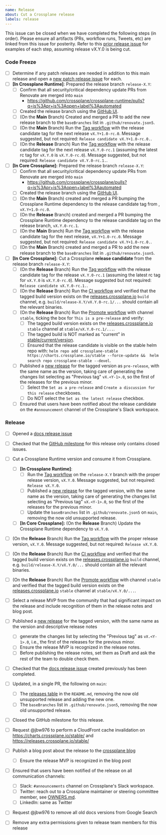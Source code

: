 ```yaml
---
name: Release
about: Cut a Crossplane release
labels: release
---
```


<!--
Issue title should be in the following format:

    Cut vX.Y.0 Release on DATE

For example:

    Cut v1.3.0 on June 29, 2021.

Please assign the release manager to the issue.
-->

This issue can be closed when we have completed the following steps (in order).
Please ensure all artifacts (PRs, workflow runs, Tweets, etc) are linked from
this issue for posterity. Refer to this [prior release issue][release-1.14.0] for
examples of each step, assuming release vX.Y.0 is being cut.

### Code Freeze

- [ ] Determine if any patch releases are needed in addition to this main release and open a [new patch release issue][new-patch-release-issue] for each.
- [ ] **[In Crossplane Runtime]**: Prepared the release branch `release-X.Y`:
  - [ ] Confirm that all security/critical dependency update PRs from Renovate are merged into `main`
    - https://github.com/crossplane/crossplane-runtime/pulls?q=is%3Apr+is%3Aopen+label%3Aautomated
  - [ ] Created the release branch using the [GitHub UI][create-branch].
  - [ ] (On the **Main** Branch) Created and merged a PR to add the new release branch to the `baseBranches` list in `.github/renovate.json5`.
  - [ ] (On the **Main** Branch) Run the [Tag workflow][tag-workflow-runtime] with the release candidate tag for the next release `vX.Y+1.0-rc.0`. Message suggested, but not required: `Release candidate vX.Y+1.0-rc.0.`.
  - [ ] (On the **Release** Branch) Run the [Tag workflow][tag-workflow-runtime] with the release candidate tag for the next release `vX.Y.0-rc.1` (assuming the latest rc tag for `vX.Y.0` is `vX.Y.0-rc.0`). Message suggested, but not required: `Release candidate vX.Y.0-rc.1.`.
- [ ] **[In Core Crossplane]:** Prepared the release branch `release-X.Y`:
  - [ ] Confirm that all security/critical dependency update PRs from Renovate are merged into `main`
    - https://github.com/crossplane/crossplane/pulls?q=is%3Apr+is%3Aopen+label%3Aautomated
  - [ ] Created the release branch using the [GitHub UI][create-branch].
  - [ ] (On the **Main** Branch) created and merged a PR bumping the Crossplane Runtime dependency to the release candidate tag from , `vX.Y+1.0-rc.0`.
  - [ ] (On the **Release** Branch) created and merged a PR bumping the Crossplane Runtime dependency to the release candidate tag on the release branch, `vX.Y.0-rc.1`.
  - [ ] (On the **Main** Branch) Run the [Tag workflow][tag-workflow] with the release candidate tag for the next release, `vX.Y+1.0-rc.0`. Message suggested, but not required: `Release candidate vX.Y+1.0-rc.0.`.
  - [ ] (On the **Main** Branch) created and merged a PR to add the new release branch to the `baseBranches` list in `.github/renovate.json5`.
- [ ] **[In Core Crossplane]:** Cut a Crossplane **release candidate** from the release branch `release-X.Y`:
  - [ ] (On the **Release** Branch) Run the [Tag workflow][tag-workflow] with the release candidate tag for the release `vX.Y.0-rc.1` (assuming the latest rc tag for `vX.Y.0` is `vX.Y.0-rc.0`). Message suggested but not required: `Release candidate vX.Y.0-rc.1.`.
  - [ ] (On the **Release** Branch) Run the [CI workflow][ci-workflow] and verified that the tagged build version exists on the [releases.crossplane.io] `build` channel, e.g. `build/release-X.Y/vX.Y.0-rc.1/...` should contain all the relevant binaries.
  - [ ] (On the **Release** Branch) Run the [Promote workflow][promote-workflow] with channel `stable`, ticking the box for `This is a pre-release` and verify:
    - [ ] The tagged build version exists on the [releases.crossplane.io] `stable` channel at `stable/vX.Y.0-rc.1/...`.
    - [ ] The tagged build is NOT marked as "current" in [stable/current/version](https://releases.crossplane.io/stable/current/version).
    - [ ] Ensured that the release candidate is visible on the stable helm repo with: `helm repo add crossplane-stable https://charts.crossplane.io/stable --force-update &&  helm search repo crossplane-stable --devel`.
  - [ ] Published a [new release] for the tagged version as `pre-release`, with the same name as the version, taking care of generating the changes list selecting as "Previous tag" `vX.<Y-1>.0`, so the first of the releases for the previous minor.
    - [ ] Select the `Set as a pre-release` and `Create a discussion for this release` checkboxes.
    - [ ] Do NOT select the `Set as the latest release` checkbox.
  - [ ] Ensured that users have been notified about the release candidate on the `#announcement` channel of the Crossplane's Slack workspace.

### Release

- [ ] Opened a [docs release issue]
- [ ] Checked that the [GitHub milestone] for this release only contains closed issues.
- [ ] Cut a Crossplane Runtime version and consume it from Crossplane.
  - [ ] **[In Crossplane Runtime]**:
    - [ ] Run the [Tag workflow][tag-workflow-runtime] on the `release-X.Y` branch with the proper release version, `vX.Y.0`. Message suggested, but not required: `Release vX.Y.0`.
    - [ ] Published a [new release][new runtime release] for the tagged version, with the same name as the version, taking care of generating the changes list selecting as "Previous tag" `vX.<Y-1>.0`, so the first of the releases for the previous minor.
    - [ ] Update the `baseBranches` list in `.github/renovate.json5` on `main`, removing the now old unsupported release.
  - [ ] **[In Core Crossplane]:** (On the **Release** Branch) Update the Crossplane Runtime dependency to `vX.Y.0`.
- [ ] (On the **Release** Branch) Run the [Tag workflow][tag-workflow] with the proper release version, `vX.Y.0`. Message suggested, but not required: `Release vX.Y.0`.
- [ ] (On the **Release** Branch) Run the [CI workflow][ci-workflow] and verified that the tagged build version exists on the [releases.crossplane.io] `build` channel, e.g. `build/release-X.Y/vX.Y.0/...` should contain all the relevant binaries.
- [ ] (On the **Release** Branch) Run the [Promote workflow][promote-workflow] with channel `stable` and verified that the tagged build version exists on the [releases.crossplane.io] `stable` channel at `stable/vX.Y.0/...`.
- [ ] Select a release MVP from the community that had significant impact on the release and include recognition of them in the release notes and blog post.
- [ ] Published a [new release] for the tagged version, with the same name as the version and descriptive release notes
  - [ ] generate the changes list by selecting the "Previous tag" as `vX.<Y-1>.0`, i.e., the first of the releases for the previous minor.
  - [ ] Ensure the release MVP is recognized in the release notes.
  - [ ] Before publishing the release notes, set them as Draft and ask the rest of the team to double check them.
- [ ] Checked that the [docs release issue] created previously has been completed.
- [ ] Updated, in a single PR, the following on `main`:
  - [ ] The [releases table] in the `README.md`, removing the now old unsupported release and adding the new one.
  - [ ] The `baseBranches` list in `.github/renovate.json5`, removing the now old unsupported release.
- [ ] Closed the GitHub milestone for this release.
- [ ] Request @jbw976 to perform a CloudFront cache invalidation on https://charts.crossplane.io/stable/ and https://releases.crossplane.io/stable/
- [ ] Publish a blog post about the release to the [crossplane blog]
  - [ ] Ensure the release MVP is recognized in the blog post
- [ ] Ensured that users have been notified of the release on all communication channels:
  - [ ] Slack: `#announcements` channel on Crossplane's Slack workspace.
  - [ ] Twitter: reach out to a Crossplane maintainer or steering committee member, see [OWNERS.md][owners].
  - [ ] LinkedIn: same as Twitter
- [ ] Request @jbw976 to remove all old docs versions from Google Search
- [ ] Remove any extra permissions given to release team members for this release


<!-- Named Links -->
[new-patch-release-issue]: https://github.com/crossplane/release/issues/new?assignees=&labels=release&projects=&template=patch_release.md
[Code Freeze]: https://docs.crossplane.io/knowledge-base/guides/release-cycle/#code-freeze
[ci-workflow]: https://github.com/crossplane/crossplane/actions/workflows/ci.yml
[configurations-workflow]: https://github.com/crossplane/crossplane/actions/workflows/configurations.yml
[create-branch]: https://help.github.com/en/github/collaborating-with-issues-and-pull-requests/creating-and-deleting-branches-within-your-repository
[docs release issue]: https://github.com/crossplane/docs/issues/new?assignees=&labels=release&template=new_release.md&title=Release+Crossplane+version...+
[new release]: https://github.com/crossplane/crossplane/releases/new
[new runtime release]: https://github.com/crossplane/crossplane-runtime/releases/new
[owners]: https://github.com/crossplane/crossplane/blob/main/OWNERS.md
[promote-workflow]: https://github.com/crossplane/crossplane/actions/workflows/promote.yml
[release-1.14.0]: https://github.com/crossplane/crossplane/issues/4871
[releases table]: https://github.com/crossplane/crossplane#releases
[releases.crossplane.io]: https://releases.crossplane.io
[tag-workflow-runtime]: https://github.com/crossplane/crossplane-runtime/actions/workflows/tag.yml
[tag-workflow]: https://github.com/crossplane/crossplane/actions/workflows/tag.yml
[GitHub milestone]: https://github.com/crossplane/crossplane/milestones
[crossplane blog]: https://blog.crossplane.io
